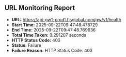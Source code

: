 ## URL Monitoring Report

- **URL:** https://api-gw1-prod1.fisglobal.com/gw/v1/health
- **Start Time:** 2025-09-22T09:47:48.478729
- **End Time:** 2025-09-22T09:47:48.769936
- **Total Time Taken:** 0.291207 seconds
- **HTTP Status Code:** 403
- **Status:** Failure
- **Failure Reason:** HTTP Status Code: 403
